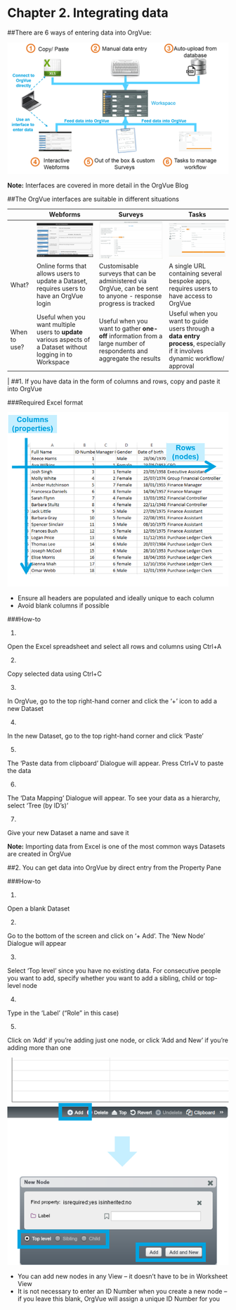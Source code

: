 # Chapter 2. Integrating data

##There are 6 ways of entering data into OrgVue:

![](2I-001.datainput.png)

**Note:** Interfaces are covered in more detail in the OrgVue Blog

##The OrgVue interfaces are suitable in different situations

|| Webforms | Surveys | Tasks |
| -- | -- | -- | -- |
|  | ![](2I-002.webform.png)| ![](2I-003.survey.png) | ![](2I-004.tasks.png)
| What? | Online forms that allows users to update a Dataset, requires users to have an OrgVue login| Customisable surveys that can be administered via OrgVue, can be sent to anyone - response progress is tracked  | A single URL containing several bespoke apps, requires users to have access to OrgVue|
| When to use? | Useful when you want multiple users to **update** various aspects of a Dataset without logging in to Workspace | Useful when you want to gather **one-off** information from a large number of respondents and aggregate the results| Useful when you want to guide users through a **data entry process**, especially if it involves dynamic workflow/ approval
 |
##1. If you have data in the form of columns and rows, copy and paste it into OrgVue

###Required Excel format

![](2I-005.excelformat.png)
* Ensure all headers are populated and ideally unique to each column
* Avoid blank columns if possible


###How-to

1.
Open the Excel spreadsheet and select all rows and columns using Ctrl+A

2.
Copy selected data using Ctrl+C

3.
In OrgVue, go to the top right-hand corner and click the ‘+’ icon to add a new Dataset

4.
In the new Dataset, go to the top right-hand corner and click ‘Paste’

5.
The ‘Paste data from clipboard’ Dialogue will appear.  Press Ctrl+V to paste the data

6.
The ‘Data Mapping’ Dialogue will appear.  To see your data as a hierarchy, select ‘Tree (by ID’s)’

7.
Give your new Dataset a name and save it

**Note:** Importing data from Excel is one of the most common ways Datasets are created in OrgVue

##2. You can get data into OrgVue by direct entry from the Property Pane

###How-to

1.
Open a blank Dataset

2.
Go to the bottom of the screen and click on ‘+ Add’. The ‘New Node’ Dialogue will appear

3.
Select ‘Top level’ since you have no existing data.  For consecutive people you want to add, specify whether you want to add a sibling, child or top-level node

4.
Type in the ‘Label’ (“Role” in this case)

5.
Click on ‘Add’ if you’re adding just one node, or click ‘Add and New’ if you’re adding more than one


![](2I-006.directentry.png)

* You can add new nodes in any View – it doesn’t have to be in Worksheet View
* It is not necessary to enter an ID Number when you create a new node – if you leave this blank, OrgVue will assign a unique ID Number for you



